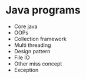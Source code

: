 # Java programs

- Core java
- OOPs
- Collection framework
- Multi threading
- Design pattern
- File IO
- Other miss concept
- Exception